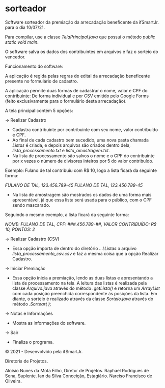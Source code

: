 # sorteador
Software sorteador da premiação da arrecadação beneficente da ifSmartJr. para o dia 10/07/21.

Para compilar, use a classe *TelaPrincipal.java* que possui o método *public static void main*.

O software salva os dados dos contribuintes em arquivos e faz o sorteio do vencedor.

Funcionamento do software:

A aplicação é regida pelas regras do edital da arrecadação beneficente presente no formulário de cadastro.

A aplicação permite duas formas de cadastrar o nome, valor e CPF do contribuinte: De forma individual e por CSV emitido pelo Google Forms (feito exclusivamente para o formulário desta arrecadação).

A tela principal contém 5 opções:

-> Realizar Cadastro

- Cadastra contribuinte por contribuinte com seu nome, valor contribuído e CPF.
- Ao final de cada cadastro bem sucedido, uma nova pasta chamada *Listas* é criada, e depois arquivos são criados dentro dela, *lista_processamento.txt* e *lista_amostragem.txt*.
- Na lista de processamento são salvos o nome e o CPF do contribuinte por x vezes o número de divisores inteiros por 5 do valor contribuído.

Exemplo: Fulano de tal contribuiu com R$ 10, logo a lista ficará da seguinte forma:

*FULANO DE TAL, 123.456.789-45*
*FULANO DE TAL, 123.456.789-45*

- Na lista de amostragem são mostrados os dados de uma forma mais apresentável, já que essa lista será usada para o público, com o CPF sendo mascarado.

Seguindo o mesmo exemplo, a lista ficará da seguinte forma:

*NOME: FULANO DE TAL, CPF: ###.456.789-##, VALOR CONTRIBUÍDO: R$ 10, PONTOS: 2*

-> Realizar Cadastro (CSV)

- Essa opção importa de dentro do diretório *...\Listas* o arquivo *lista_processamento_csv.csv* e faz a mesma coisa que a opção Realizar Cadastro.

-> Iniciar Premiação

- Essa opção inicia a premiação, lendo as duas listas e apresentando a lista de processamento na tela. A leitura das listas é realizada pela classe *Arquivo.java* através do método *.getLista(<Nome da Lista>)* e retorna um *ArrayList <String>* com cada posição preenchida correspondente às posições da lista. Em diante, o sorteio é realizado através da classe *Sorteio.java* através do método *.Sortear(<ArrayList> <String>);*

-> Notas e Informações

- Mostra as informações do software.

-> Sair

- Finaliza o programa.

© 2021 - Desenvolvido pela ifSmartJr.

Diretoria de Projetos.

Aloísio Nunes da Mota Filho, Diretor de Projetos.
Raphael Rodrigues de Sena, Suplente.
Ian da Silva Conceição, Estagiário.
Narciso Francisco de Oliveira.